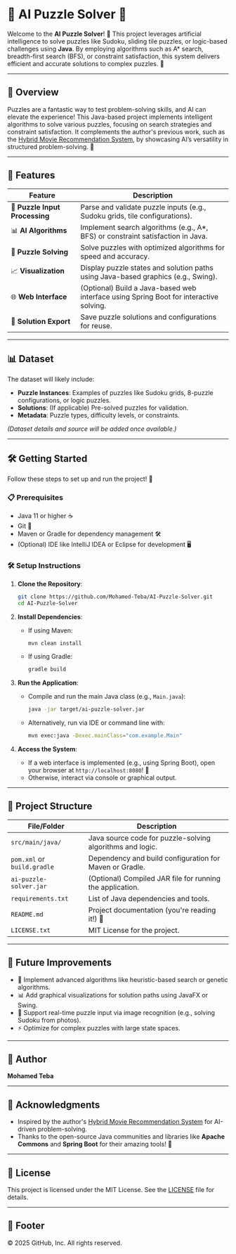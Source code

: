 # 🧩 AI Puzzle Solver 🤖

Welcome to the **AI Puzzle Solver**! 🚀 This project leverages artificial intelligence to solve puzzles like Sudoku, sliding tile puzzles, or logic-based challenges using **Java**. By employing algorithms such as A* search, breadth-first search (BFS), or constraint satisfaction, this system delivers efficient and accurate solutions to complex puzzles. 🌟

---

## 🌟 Overview

Puzzles are a fantastic way to test problem-solving skills, and AI can elevate the experience! This Java-based project implements intelligent algorithms to solve various puzzles, focusing on search strategies and constraint satisfaction. It complements the author's previous work, such as the [Hybrid Movie Recommendation System](https://github.com/Mohamed-Teba/Hybrid_Movie_Recommendation_System), by showcasing AI’s versatility in structured problem-solving. 🧠

---

## 🎯 Features

| **Feature**                     | **Description**                                                                 |
|---------------------------------|--------------------------------------------------------------------------------|
| 🧹 **Puzzle Input Processing**  | Parse and validate puzzle inputs (e.g., Sudoku grids, tile configurations).      |
| 📊 **AI Algorithms**            | Implement search algorithms (e.g., A*, BFS) or constraint satisfaction in Java.  |
| 🤖 **Puzzle Solving**           | Solve puzzles with optimized algorithms for speed and accuracy.                 |
| 📈 **Visualization**            | Display puzzle states and solution paths using Java-based graphics (e.g., Swing). |
| 🌐 **Web Interface**           | (Optional) Build a Java-based web interface using Spring Boot for interactive solving. |
| 💾 **Solution Export**         | Save puzzle solutions and configurations for reuse.                            |

---

## 📊 Dataset

The dataset will likely include:
- **Puzzle Instances**: Examples of puzzles like Sudoku grids, 8-puzzle configurations, or logic puzzles.
- **Solutions**: (If applicable) Pre-solved puzzles for validation.
- **Metadata**: Puzzle types, difficulty levels, or constraints.

*(Dataset details and source will be added once available.)*

---

## 🛠️ Getting Started

Follow these steps to set up and run the project! 🚀

### 📋 Prerequisites
- Java 11 or higher ☕
- Git 🌳
- Maven or Gradle for dependency management 🛠️
- (Optional) IDE like IntelliJ IDEA or Eclipse for development 🖥️

### 🛠️ Setup Instructions
1. **Clone the Repository**:
   ```bash
   git clone https://github.com/Mohamed-Teba/AI-Puzzle-Solver.git
   cd AI-Puzzle-Solver
   ```

2. **Install Dependencies**:
   - If using Maven:
     ```bash
     mvn clean install
     ```
   - If using Gradle:
     ```bash
     gradle build
     ```

3. **Run the Application**:
   - Compile and run the main Java class (e.g., `Main.java`):
     ```bash
     java -jar target/ai-puzzle-solver.jar
     ```
   - Alternatively, run via IDE or command line with:
     ```bash
     mvn exec:java -Dexec.mainClass="com.example.Main"
     ```

4. **Access the System**:
   - If a web interface is implemented (e.g., using Spring Boot), open your browser at `http://localhost:8080`! 🎉
   - Otherwise, interact via console or graphical output.

---

## 📂 Project Structure

| **File/Folder**         | **Description**                                                                 |
|-------------------------|--------------------------------------------------------------------------------|
| `src/main/java/`        | Java source code for puzzle-solving algorithms and logic.                       |
| `pom.xml` or `build.gradle` | Dependency and build configuration for Maven or Gradle.                     |
| `ai-puzzle-solver.jar`  | (Optional) Compiled JAR file for running the application.                      |
| `requirements.txt`      | List of Java dependencies and tools.                                           |
| `README.md`             | Project documentation (you're reading it!) 📜                                  |
| `LICENSE.txt`           | MIT License for the project.                                                  |

---

## 🌈 Future Improvements

- 🧠 Implement advanced algorithms like heuristic-based search or genetic algorithms.
- 📊 Add graphical visualizations for solution paths using JavaFX or Swing.
- 📱 Support real-time puzzle input via image recognition (e.g., solving Sudoku from photos).
- ⚡ Optimize for complex puzzles with large state spaces.

---

## 👤 Author

**Mohamed Teba**

---

## 🙌 Acknowledgments

- Inspired by the author's [Hybrid Movie Recommendation System](https://github.com/Mohamed-Teba/Hybrid_Movie_Recommendation_System) for AI-driven problem-solving.
- Thanks to the open-source Java communities and libraries like **Apache Commons** and **Spring Boot** for their amazing tools! 🙏

---

## 📜 License

This project is licensed under the MIT License. See the [LICENSE](LICENSE.txt) file for details.

---

## 📜 Footer
© 2025 GitHub, Inc. All rights reserved.